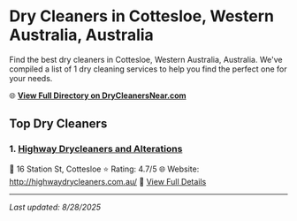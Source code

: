 # Dry Cleaners in Cottesloe, Western Australia, Australia

Find the best dry cleaners in Cottesloe, Western Australia, Australia. We've compiled a list of 1 dry cleaning services to help you find the perfect one for your needs.

🌐 **[View Full Directory on DryCleanersNear.com](https://drycleanersnear.com/city/Australia/Western%20Australia/Cottesloe)**

## Top Dry Cleaners

### 1. [Highway Drycleaners and Alterations](https://drycleanersnear.com/dryCleaner/68ad163d1d9ee695c9252e6b/highway-drycleaners-and-alterations)
📍 16 Station St, Cottesloe
⭐ Rating: 4.7/5
🌐 Website: http://highwaydrycleaners.com.au/
🔗 [View Full Details](https://drycleanersnear.com/dryCleaner/68ad163d1d9ee695c9252e6b/highway-drycleaners-and-alterations)


---

*Last updated: 8/28/2025*

